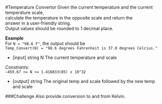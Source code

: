 #Temperature Convertor
Given the current temperature and the current temperature scale,  
calculate the temperature in the opposite scale and return the  
answer in a user-friendly string.  
Output values should be rounded to 1 decimal place.

**Example**  
For `N = "98.6 F"`, the output should be  
`Temp_Convert(N) = "98.6 degrees Fahrenheit is 37.0 degrees Celcius."`

- [input] string N
The current temperature and scale

*Constrants:*    
`−459.67 <= N <= 1.416833(85) x 10^32`

- [output] string
The original temp and scale followed by the new temp and scale

###Challenge
Also provide conversion to and from Kelvin.